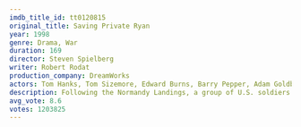 ```yaml
---
imdb_title_id: tt0120815
original_title: Saving Private Ryan
year: 1998
genre: Drama, War
duration: 169
director: Steven Spielberg
writer: Robert Rodat
production_company: DreamWorks
actors: Tom Hanks, Tom Sizemore, Edward Burns, Barry Pepper, Adam Goldberg, Vin Diesel, Giovanni Ribisi, Jeremy Davies, Matt Damon, Ted Danson, Paul Giamatti, Dennis Farina, Joerg Stadler, Max Martini, Dylan Bruno
description: Following the Normandy Landings, a group of U.S. soldiers go behind enemy lines to retrieve a paratrooper whose brothers have been killed in action.
avg_vote: 8.6
votes: 1203825
---
```

